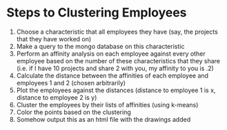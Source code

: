 # Steps to Clustering Employees

1. Choose a characteristic that all employees they have (say, the projects that
they have worked on)
2. Make a query to the mongo database on this characteristic
3. Perform an affinity analysis on each employee against every other employee
based on the number of these characteristics that they share
(i.e. if I have 10 projects and share 2 with you, my affinity to you is .2)
4. Calculate the distance between the affinities of each employee and employees
1 and 2 (chosen arbitrarily)
5. Plot the employees against the distances (distance to employee 1 is x,
distance to employee 2 is y)
6. Cluster the employees by their lists of affinities (using k-means)
7. Color the points based on the clustering
8. Somehow output this as an html file with the drawings added
